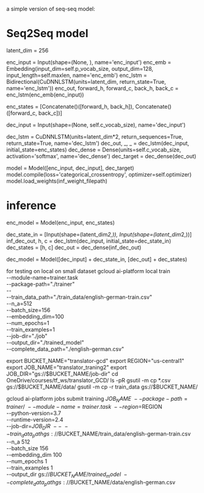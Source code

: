 a simple version of seq-seq model:

# Seq2Seq model

latent_dim = 256

enc_input = Input(shape=(None, ), name='enc_input')
enc_emb = Embedding(input_dim=self.p_vocab_size, output_dim=128, input_length=self.maxlen, name='enc_emb')
enc_lstm = Bidirectional(CuDNNLSTM(units=latent_dim, return_state=True, name='enc_lstm'))
enc_out, forward_h, forward_c, back_h, back_c = enc_lstm(enc_emb(enc_input))

enc_states = [Concatenate()([forward_h, back_h]), Concatenate()([forward_c, back_c])]

dec_input = Input(shape=(None, self.c_vocab_size), name='dec_input')

dec_lstm = CuDNNLSTM(units=latent_dim*2, return_sequences=True, return_state=True, name='dec_lstm')
dec_out, _, _ = dec_lstm(dec_input, initial_state=enc_states)
dec_dense = Dense(units=self.c_vocab_size, activation='softmax', name='dec_dense')
dec_target = dec_dense(dec_out)

model = Model([enc_input, dec_input], dec_target)
model.compile(loss='categorical_crossentropy', optimizer=self.optimizer)
model.load_weights(inf_weight_filepath)

# inference
enc_model = Model(enc_input, enc_states)

dec_state_in = [Input(shape=(latent_dim*2,)), Input(shape=(latent_dim*2,))]
inf_dec_out, h, c = dec_lstm(dec_input, initial_state=dec_state_in)
dec_states = [h, c]
dec_out = dec_dense(inf_dec_out)

dec_model = Model([dec_input] + dec_state_in, [dec_out] + dec_states)


for testing on local on small dataset
gcloud ai-platform local train \
        --module-name=trainer.task \
        --package-path="./trainer" \
        -- \
        --train_data_path="./train_data/english-german-train.csv" \
        --n_a=512 \
        --batch_size=156 \
        --embedding_dim=100 \
        --num_epochs=1 \
        --train_examples=1 \
        --job-dir="./job" \
        --output_dir="./trained_model" \
        --complete_data_path="./english-german.csv"
        

export BUCKET_NAME="translator-gcd"
export REGION="us-central1"
export JOB_NAME="translator_traning2"
export JOB_DIR="gs://$BUCKET_NAME/job-dir"
cd OneDrive/courses/tf_ws/translator_GCD/
ls -pR
gsutil -m cp *.csv gs://$BUCKET_NAME/data/
gsutil -m cp -r train_data gs://$BUCKET_NAME/



gcloud ai-platform jobs submit training $JOB_NAME \
      --package-path=trainer/ \
      --module-name=trainer.task \
      --region=$REGION \
      --python-version=3.7 \
      --runtime-version=2.4 \
      --job-dir=$JOB_DIR \
      -- \
    --train_data_path gs://$BUCKET_NAME/train_data/english-german-train.csv \
    --n_a 512 \
    --batch_size 156 \
    --embedding_dim 100 \
    --num_epochs 1 \
    --train_examples 1 \
    --output_dir gs://$BUCKET_NAME/trained_model \
    --complete_data_path gs://$BUCKET_NAME/data/english-german.csv